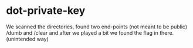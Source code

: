 # dot-private-key
We scanned the directories, found two end-points (not meant to be public) /dumb and /clear and after we played a bit we found the flag in there. (unintended way)
